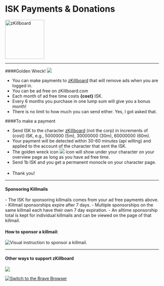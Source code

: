 # ISK Payments & Donations
<a href="/character/93382481/"><img src="https://imageserver.eveonline.com/Character/93382481_128.jpg" alt="zKillboard" style="width: 128px; height: 128px"></a>
<hr/>
####Golden Wreck! <img src="/img/golden-wreck.png" rel="tooptip" tooltip="This icon will show under your character">

- You can make payments to <a href="/character/93382481/">zKillboard</a> that will remove ads when you are logged in.
- You can be ad free on zKillboard.com
- Each month of ad free time costs <strong>{cost}</strong> ISK.
- Every 6 months you purchase in one lump sum will give you a bonus month!
- There is no limit to how much you can send either. Yes, I got asked that.

####To make a payment

- Send ISK to the character <a href="/character/93382481/">zKillboard</a> (not the corp) in increments of <string>{cost}</stong> ISK, e.g., 5000000 (5m), 30000000 (30m), 60000000 (60m).
- Your payment will be detected within 30-60 minutes (api willing) and applied to the account of the character that sent the ISK.
- The golden wreck icon <img src="/img/golden-wreck.png" rel="tooptip" tooltip="This icon will show under your character"> icon will show under your character on your overview page as long as you have ad free time.
- Send 1b ISK and you get a permanent monocle on your character page. <img src='https://zkillboard.com/img/monocled.png' style='width: 18px; height: 16px;'>
- Thank you!

<hr/>

<h4>Sponsoring Killmails</h4>
- The ISK for sponsoring killmails comes from your ad free payments above.
- Killmail sponsorships expire after 7 days.
- Multiple sponsorships on the same killmail each have their own 7 day expiration.
- An alltime sponsorship total is kept for individual killmails and can be viewed on the page of that killmail.

<h4>How to sponsor a killmail:</h4>
<img src='/img/how2sponsor.png' title='Visual instruction to sponsor a killmail.' style='max-width: 100%'/>

<hr/>
<h4>Other ways to support zKillboard</h4>
<p><a target="_new" href="https://www.patreon.com/zkillboard"><img src="/img/patreon_lg.jpg"></a></p>
<p><a target="_new" href="https://brave.com/zki349"><img src="//zkillboard.com/img/brave_switch.png" alt="Switch to the Brave Browser"></a></p>
